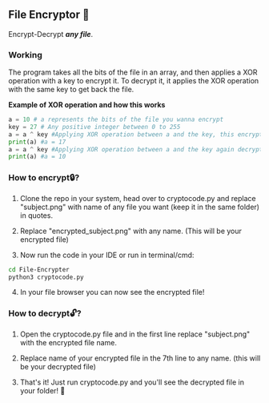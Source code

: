 ## File Encryptor 🔐

Encrypt-Decrypt <i>**any file**</i>.

### Working

The program takes all the bits of the file in an array, and then applies a XOR operation with a key to encrypt it.
To decrypt it, it applies the XOR operation with the same key to get back the file.

<b>Example of XOR operation and how this works</b>

```python
a = 10 # a represents the bits of the file you wanna encrypt
key = 27 # Any positive integer between 0 to 255
a = a ^ key #Applying XOR operation between a and the key, this encrypts the file
print(a) #a = 17
a = a ^ key #Applying XOR operation between a and the key again decrypts the file
print(a) #a = 10
```

### How to encrypt🔒?
1.  Clone the repo in your system, head over to cryptocode.py and replace "subject.png" with name of any file you want (keep it in the same folder) in quotes.

2.  Replace "encrypted_subject.png" with any name. (This will be your encrypted file)

3.  Now run the code in your IDE or run in terminal/cmd:
```bash
cd File-Encrypter
python3 cryptocode.py
```
4. In your file browser you can now see the encrypted file!

### How to decrypt🔓?
1.  Open the cryptocode.py file and in the first line replace "subject.png" with the encrypted file name.

2.  Replace name of your encrypted file in the 7th line to any name. (this will be your decrypted file)

3.  That's it! Just run cryptocode.py and you'll see the decrypted file in your folder! 🥳
